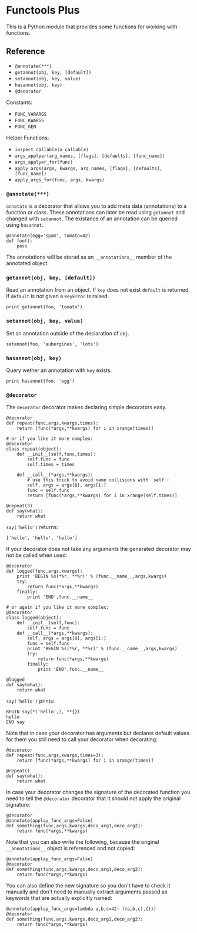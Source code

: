 # Functools Plus

This is a Python module that provides some functions for working with
functions.

## Reference

 * `@annotate(***)`
 * `getannot(obj, key, [default])`
 * `setannot(obj, key, value)`
 * `hasannot(obj, key)`
 * `@decorator`

Constants:

 * `FUNC_VARARGS`
 * `FUNC_KWARGS`
 * `FUNC_GEN`

Helper Functions:

 * `inspect_callable(a_callable)`
 * `args_applyer(arg_names, [flags], [defaults], [func_name])`
 * `args_applyer_for(func)`
 * `apply_args(args, kwargs, arg_names, [flags], [defaults], [func_name])`
 * `apply_args_for(func, args, kwargs)`

### `@annotate(***)`

`annotate` is a decorator that allows you to add meta data (annotations)
to a function or class. These annotations can later be read using `getannot`
and changed with `setannot`. The existance of an annotation can be queried
using `hasannot`.

	@annotate(egg='spam', tomato=42)
	def foo():
		pass

The annotations will be storad as an `__annotations__` member of the annotated
object.

### `getannot(obj, key, [default])`

Read an annotation from an object. If `key` does not exist `default` is returned.
If `default` is not given a `KeyError` is raised.

	print getannot(foo, 'tomato')

### `setannot(obj, key, value)`

Set an annotation outside of the declaration of `obj`.

	setannot(foo, 'aubergines', 'lots')

### `hasannot(obj, key)`

Query wether an annotation with `key` exists.

	print hasannot(foo, 'egg')

### `@decorator`

The `decorator` decorator makes declaring simple decorators easy.

	@decorator
	def repeat(func,args,kwargs,times):
		return [func(*args,**kwargs) for i in xrange(times)]
	
	# or if you like it more complex:
	@decorator
	class repeat(object):
		def __init__(self,func,times):
			self.func = func
			self.times = times
	
		def __call__(*args,**kwargs):
			# use this trick to avoid name collisions with `self`:
			self, args = args[0], args[1:]
			func = self.func
			return [func(*args,**kwargs) for i in xrange(self.times)]
	
	@repeat(3)
	def say(what):
		return what
	
`say('hello')` returns:

	['hello', 'hello', 'hello']

If your decorator does not take any arguments the generated decorator may not
be called when used:

	@decorator
	def logged(func,args,kwargs):
		print 'BEGIN %s(*%r, **%r)' % (func.__name__,args,kwargs)
		try:
			return func(*args,**kwargs)
		finally:
			print 'END',func.__name__

	# or again if you like it more complex:
	@decorator
	class logged(object):
		def __init__(self,func):
			self.func = func
		def __call__(*args,**kwargs):
			self, args = args[0], args[1:]
			func = self.func
			print 'BEGIN %s(*%r, **%r)' % (func.__name__,args,kwargs)
			try:
				return func(*args,**kwargs)
			finally:
				print 'END',func.__name__

	@logged
	def say(what):
		return what

`say('hello')` prints:

	BEGIN say(*('hello',), **{})
	hello
	END say

Note that in case your decorator has arguments but declares default values for
them you still need to call your decorator when decorating:

	@decorator
	def repeat(func,args,kwargs,times=3):
		return [func(*args,**kwargs) for i in xrange(times)]

	@repeat()
	def say(what):
		return what

In case your decorator changes the signature of the decorated function you need
to tell the `@decorator` decorator that it should not apply the original
signature:

	@decorator
	@annotate(applay_func_args=False)
	def something(func,args,kwargs,deco_arg1,deco_arg2):
		return func(*args,**kwargs)

Note that you can also write the following, because the original
`__annotations__` object is referenced and not copied:

	@annotate(applay_func_args=False)
	@decorator
	def something(func,args,kwargs,deco_arg1,deco_arg2):
		return func(*args,**kwargs)

You can also define the new signature so you don't have to check it manually and
don't need to manually extract arguments passed as keywords that are actually
explicitly named:

	@annotate(applay_func_args=lambda a,b,c=42: ((a,b,c),{}))
	@decorator
	def something(func,args,kwargs,deco_arg1,deco_arg2):
		return func(*args,**kwargs)
